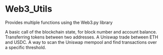 # Web3_Utils
Provides multiple functions using the Web3.py library

A basic call of the blockchain state, for block number and account balance.
Transferring tokens between two addresses.
A Uniswap trade between ETH and USDC.
A way to scan the Uniswap mempool and find transactions over a specific threshold.
